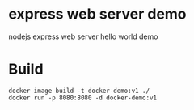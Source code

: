 # express web server demo
nodejs express web server hello world demo

# Build
```
docker image build -t docker-demo:v1 ./
docker run -p 8080:8080 -d docker-demo:v1
```